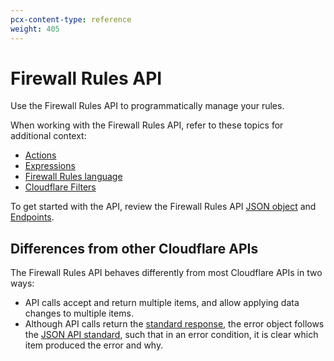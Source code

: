 ```yaml
---
pcx-content-type: reference
weight: 405
---
```


# Firewall Rules API

Use the Firewall Rules API to programmatically manage your rules.

When working with the Firewall Rules API, refer to these topics for additional context:

- [Actions](/cf-firewall-rules/actions/)
- [Expressions](/cf-firewall-rules/fields-and-expressions/)
- [Firewall Rules language](/cf-firewall-language/)
- [Cloudflare Filters](/api/cf-filters/)

To get started with the API, review the Firewall Rules API [JSON object](/api/cf-firewall-rules/json-object/) and [Endpoints](/api/cf-firewall-rules/endpoints/).

## Differences from other Cloudflare APIs

The Firewall Rules API behaves differently from most Cloudflare APIs in two ways:

- API calls accept and return multiple items, and allow applying data changes to multiple items.
- Although API calls return the [standard response](https://api.cloudflare.com/#getting-started-responses), the error object follows the [JSON API standard](http://jsonapi.org/format/#errors), such that in an error condition, it is clear which item produced the error and why.
